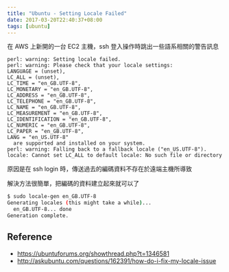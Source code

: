 ```yaml
---
title: "Ubuntu - Setting Locale Failed"
date: 2017-03-20T22:40:37+08:00
tags: [ubuntu]
---
```


在 AWS 上新開的一台 EC2 主機，ssh 登入操作時跳出一些語系相關的警告訊息

```
perl: warning: Setting locale failed.
perl: warning: Please check that your locale settings:
LANGUAGE = (unset),
LC_ALL = (unset),
LC_TIME = "en_GB.UTF-8",
LC_MONETARY = "en_GB.UTF-8",
LC_ADDRESS = "en_GB.UTF-8",
LC_TELEPHONE = "en_GB.UTF-8",
LC_NAME = "en_GB.UTF-8",
LC_MEASUREMENT = "en_GB.UTF-8",
LC_IDENTIFICATION = "en_GB.UTF-8",
LC_NUMERIC = "en_GB.UTF-8",
LC_PAPER = "en_GB.UTF-8",
LANG = "en_US.UTF-8"
  are supported and installed on your system.
perl: warning: Falling back to a fallback locale ("en_US.UTF-8").
locale: Cannot set LC_ALL to default locale: No such file or directory
```

原因是在 ssh login 時，傳送過去的編碼資料不存在於遠端主機所導致

解決方法很簡單，把編碼的資料建立起來就可以了

```bash
$ sudo locale-gen en_GB.UTF-8
Generating locales (this might take a while)...
  en_GB.UTF-8... done
Generation complete.
```

## Reference

- https://ubuntuforums.org/showthread.php?t=1346581
- http://askubuntu.com/questions/162391/how-do-i-fix-my-locale-issue

